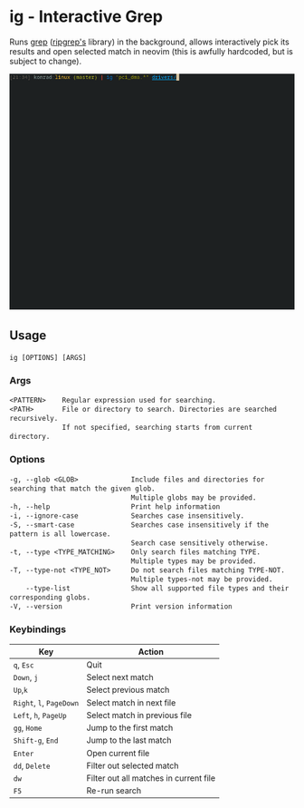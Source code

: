 # ig - Interactive Grep
Runs [grep](https://crates.io/crates/grep) ([ripgrep's](https://github.com/BurntSushi/ripgrep/) library) in the background, allows interactively pick its results and open selected match in neovim (this is awfully hardcoded, but is subject to change).

<img src="./assets/demo.gif"/>

## Usage
`ig [OPTIONS] [ARGS]`

### Args
```
<PATTERN>    Regular expression used for searching.
<PATH>       File or directory to search. Directories are searched recursively.
             If not specified, searching starts from current directory.
```

### Options
```
-g, --glob <GLOB>             Include files and directories for searching that match the given glob.
                              Multiple globs may be provided.
-h, --help                    Print help information
-i, --ignore-case             Searches case insensitively.
-S, --smart-case              Searches case insensitively if the pattern is all lowercase.
                              Search case sensitively otherwise.
-t, --type <TYPE_MATCHING>    Only search files matching TYPE.
                              Multiple types may be provided.
-T, --type-not <TYPE_NOT>     Do not search files matching TYPE-NOT.
                              Multiple types-not may be provided.
    --type-list               Show all supported file types and their corresponding globs.
-V, --version                 Print version information
```

### Keybindings
| Key                                            | Action                                         |
|------------------------------------------------|------------------------------------------------|
| `q`, `Esc`                                     | Quit                                           |
| `Down`, `j`                                    | Select next match                              |
| `Up`,`k`                                       | Select previous match                          |
| `Right`, `l`, `PageDown`                       | Select match in next file                      |
| `Left`, `h`, `PageUp`                          | Select match in previous file                  |
| `gg`, `Home`                                   | Jump to the first match                        |
| `Shift-g`, `End`                               | Jump to the last match                         |
| `Enter`                                        | Open current file                              |
| `dd`, `Delete`                                 | Filter out selected match                      |
| `dw`                                           | Filter out all matches in current file         |
| `F5`                                           | Re-run search                                  |
